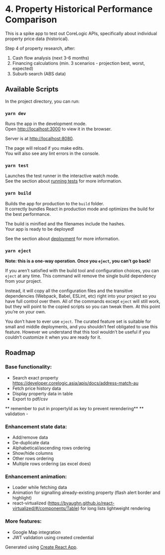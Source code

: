 # 4. Property Historical Performance Comparison
This is a spike app to test out CoreLogic APIs, specifically about individual property price data (historical).

Step 4 of property research, after:
1. Cash flow analysis (next 3-6 months)
2. Financing calculations (min. 3 scenarios - projection best, worst, expected)
3. Suburb search (ABS data)


## Available Scripts

In the project directory, you can run:

### `yarn dev`

Runs the app in the development mode.<br />
Open [http://localhost:3000](http://localhost:3000) to view it in the browser.

Server is at [http://localhost:8080](http://localhost:8080).

The page will reload if you make edits.<br />
You will also see any lint errors in the console.

### `yarn test`

Launches the test runner in the interactive watch mode.<br />
See the section about [running tests](https://facebook.github.io/create-react-app/docs/running-tests) for more information.

### `yarn build`

Builds the app for production to the `build` folder.<br />
It correctly bundles React in production mode and optimizes the build for the best performance.

The build is minified and the filenames include the hashes.<br />
Your app is ready to be deployed!

See the section about [deployment](https://facebook.github.io/create-react-app/docs/deployment) for more information.

### `yarn eject`

**Note: this is a one-way operation. Once you `eject`, you can’t go back!**

If you aren’t satisfied with the build tool and configuration choices, you can `eject` at any time. This command will remove the single build dependency from your project.

Instead, it will copy all the configuration files and the transitive dependencies (Webpack, Babel, ESLint, etc) right into your project so you have full control over them. All of the commands except `eject` will still work, but they will point to the copied scripts so you can tweak them. At this point you’re on your own.

You don’t have to ever use `eject`. The curated feature set is suitable for small and middle deployments, and you shouldn’t feel obligated to use this feature. However we understand that this tool wouldn’t be useful if you couldn’t customize it when you are ready for it.

## Roadmap
### Base functionality:
- Search exact property 
https://developer.corelogic.asia/apis/docs/address-match-au
- Fetch price history data
- Display property data in table
- Export to pdf/csv

** remember to put in propertyId as key to prevent rerendering**
** validation - 
### Enhancement state data:
- Add/remove data
- De-duplicate data
- Alphabetical/ascending rows ordering
- Show/hide columns
- Other rows ordering
- Multiple rows ordering (as excel does)

### Enhancement animation:
- Loader while fetching data
- Animation for signalling already-existing property (flash alert border and highlight)
- react-virtualized (https://bvaughn.github.io/react-virtualized/#/components/Table) for long lists lightweight rendering

### More features:
- Google Map integration
- JWT validation using created credential

Generated using [Create React App](https://github.com/facebook/create-react-app).